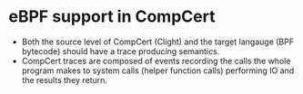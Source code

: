 # eBPF support in CompCert
- Both the source level of CompCert (Clight) and the target langauge (BPF bytecode) should have a trace producing semantics. 
- CompCert traces are composed of events recording the calls the whole program makes to system calls (helper function calls) performing IO and the results they return. 